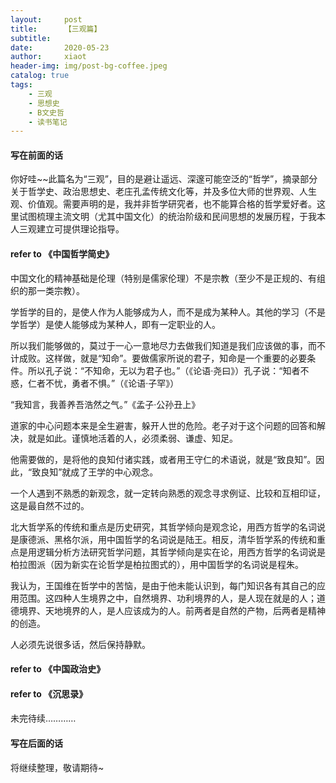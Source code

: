 ```yaml
---
layout:     post
title:      【三观篇】
subtitle:   
date:       2020-05-23
author:     xiaot
header-img: img/post-bg-coffee.jpeg
catalog: true
tags:
    - 三观
    - 思想史
    - B文史哲
    - 读书笔记	
---
```

#### 写在前面的话

你好哇~~此篇名为“三观”，目的是避让遥远、深邃可能空泛的“哲学”，摘录部分关于哲学史、政治思想史、老庄孔孟传统文化等，并及多位大师的世界观、人生观、价值观。需要声明的是，我并非哲学研究者，也不能算合格的哲学爱好者。这里试图梳理主流文明（尤其中国文化）的统治阶级和民间思想的发展历程，于我本人三观建立可提供理论指导。


#### refer to 《中国哲学简史》

中国文化的精神基础是伦理（特别是儒家伦理）不是宗教（至少不是正规的、有组织的那一类宗教）。

学哲学的目的，是使人作为人能够成为人，而不是成为某种人。其他的学习（不是学哲学）是使人能够成为某种人，即有一定职业的人。

所以我们能够做的，莫过于一心一意地尽力去做我们知道是我们应该做的事，而不计成败。这样做，就是“知命”。要做儒家所说的君子，知命是一个重要的必要条件。所以孔子说：“不知命，无以为君子也。”（《论语·尧曰》）孔子说：“知者不惑，仁者不忧，勇者不惧。”（《论语·子罕》）

“我知言，我善养吾浩然之气。”《孟子·公孙丑上》

道家的中心问题本来是全生避害，躲开人世的危险。老子对于这个问题的回答和解决，就是如此。谨慎地活着的人，必须柔弱、谦虚、知足。

他需要做的，是将他的良知付诸实践，或者用王守仁的术语说，就是“致良知”。因此，“致良知”就成了王学的中心观念。

一个人遇到不熟悉的新观念，就一定转向熟悉的观念寻求例证、比较和互相印证，这是最自然不过的。

北大哲学系的传统和重点是历史研究，其哲学倾向是观念论，用西方哲学的名词说是康德派、黑格尔派，用中国哲学的名词说是陆王。相反，清华哲学系的传统和重点是用逻辑分析方法研究哲学问题，其哲学倾向是实在论，用西方哲学的名词说是柏拉图派（因为新实在论哲学是柏拉图式的），用中国哲学的名词说是程朱。

我认为，王国维在哲学中的苦恼，是由于他未能认识到，每门知识各有其自己的应用范围。这四种人生境界之中，自然境界、功利境界的人，是人现在就是的人；道德境界、天地境界的人，是人应该成为的人。前两者是自然的产物，后两者是精神的创造。

人必须先说很多话，然后保持静默。

#### refer to 《中国政治史》



#### refer to 《沉思录》





#### 



未完待续…………


#### 写在后面的话

将继续整理，敬请期待~